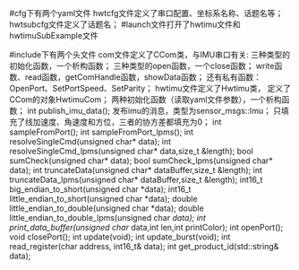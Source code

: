 #cfg下有两个yaml文件
    hwtcfg文件定义了串口配置、坐标系名称、话题名等；
    hwtsubcfg文件定义了话题名；
#launch文件打开了hwtimu文件和hwtimuSubExample文件

#include下有两个头文件
    com文件定义了CCom类，与IMU串口有关:
        三种类型的初始化函数，一个析构函数；
        三种类型的open函数，一个close函数；
        write函数、read函数，getComHandle函数，showData函数；
        还有私有函数：OpenPort、SetPortSpeed、SetParity；
    hwtimu文件定义了Hwtimu类，
        定义了CCom的对象HwtimuCom；
        两种初始化函数（读取yaml文件参数），一个析构函数；
        int publish_imu_data();
            发布imu的消息，类型为sensor_msgs::Imu；
            只填充了线加速度、角速度和方位，三者的协方差都填充为0；
        int sampleFromPort();
        int sampleFromPort_lpms();
        int resolveSingleCmd(unsigned char* data);
        int resolveSingleCmd_lpms(unsigned char* data,size_t &length);
        bool sumCheck(unsigned char* data);
        bool sumCheck_lpms(unsigned char* data);
        int truncateData(unsigned char* dataBuffer,size_t &length);
        int truncateData_lpms(unsigned char* dataBuffer,size_t &length);
        int16_t big_endian_to_short(unsigned char *data);
        int16_t little_endian_to_short(unsigned char *data);
        double little_endian_to_double(unsigned char *data);
        double little_endian_to_double_lpms(unsigned char *data);
        int print_data_buffer(unsigned char* data,int len,int printColor);
        int openPort();
        void closePort();
        int update(void);
        int update_burst(void);
        int read_register(char address, int16_t& data);
        int get_product_id(std::string& data);

    